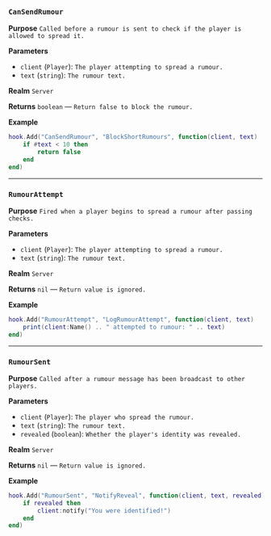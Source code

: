 ### `CanSendRumour`

**Purpose**
`Called before a rumour is sent to check if the player is allowed to spread it.`

**Parameters**

* `client` (`Player`): `The player attempting to spread a rumour.`
* `text` (`string`): `The rumour text.`

**Realm**
`Server`

**Returns**
`boolean` — `Return false to block the rumour.`

**Example**

```lua
hook.Add("CanSendRumour", "BlockShortRumours", function(client, text)
    if #text < 10 then
        return false
    end
end)
```

---

### `RumourAttempt`

**Purpose**
`Fired when a player begins to spread a rumour after passing checks.`

**Parameters**

* `client` (`Player`): `The player attempting to spread a rumour.`
* `text` (`string`): `The rumour text.`

**Realm**
`Server`

**Returns**
`nil` — `Return value is ignored.`

**Example**

```lua
hook.Add("RumourAttempt", "LogRumourAttempt", function(client, text)
    print(client:Name() .. " attempted to rumour: " .. text)
end)
```

---

### `RumourSent`

**Purpose**
`Called after a rumour message has been broadcast to other players.`

**Parameters**

* `client` (`Player`): `The player who spread the rumour.`
* `text` (`string`): `The rumour text.`
* `revealed` (`boolean`): `Whether the player's identity was revealed.`

**Realm**
`Server`

**Returns**
`nil` — `Return value is ignored.`

**Example**

```lua
hook.Add("RumourSent", "NotifyReveal", function(client, text, revealed)
    if revealed then
        client:notify("You were identified!")
    end
end)
```

